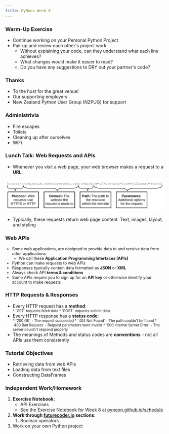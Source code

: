 ```yaml
---
title: PyNoon Week 8
---
```


### Warm-Up Exercise

* Continue working on your Personal Python Project
* Pair up and review each other's project work
  * Without explaining your code, can they understand what each line
    achieves?
  * What changes would make it easier to read?
  * Do you have any suggestions to DRY out your partner's code?

### Thanks

* To the host for the great venue!
* Our supporting employers
* New Zealand Python User Group (NZPUG) for support

### Administrivia

* Fire escapes
* Toilets
* Cleaning up after ourselves
* WiFi


### Lunch Talk: Web Requests and APIs

* Whenever you visit a web page, your web browser makes a request to a
  **URL**:

<img src="images/url.png">

* Typically, these requests return web page content: Text, images,
  layout, and styling

### Web APIs

<div style="font-size: 0.9em;">

* Some web applications, are designed to provide data to and receive
  data from other applications
  * We call these **Application Programming Interfaces (APIs)**
* Python can make requests to web APIs
* Responses typically contain data formatted as **JSON** or **XML**
* Always check API **terms & conditions**
* Some APIs require you to sign up for an **API key** or otherwise
  identify your account to make requests

</div>

### HTTP Requests & Responses

* Every HTTP request has a **method**:
  <div style="font-size: 0.8em;">
  * `GET` requests fetch data
  * `POST` requests submit data
  </div>
* Every HTTP response has a **status code**:
  <div style="font-size: 0.8em;">
  * `200 OK` - The request succeeded
  * `404 Not Found` - The path couldn't be found
  * `400 Bad Request` - Request parameters were invalid
  * `500 Internal Server Error` - The server couldn't respond properly
  </div>
* The meanings of Methods and status codes are **conventions** - not
  all APIs use them consistently

### Tutorial Objectives

* Retrieving data from web APIs
* Loading data from text files
* Constructing DataFrames

### Independent Work/Homework

1. **Exercise Notebook:**
   * API Exercises
   * See the Exercise Notebook for Week 8 at
     [pynoon.github.io/schedule](https://pynoon.github.io/schedule)
2. **Work through [futurecoder.io](https://futurecoder.io) sections**:
   1. Boolean operators
3. Work on your own Python project

